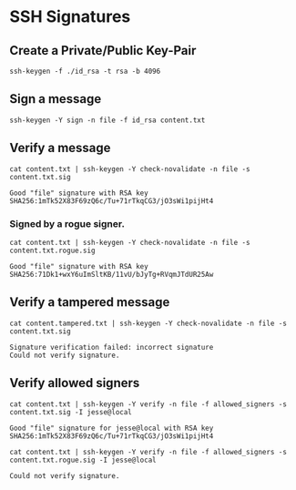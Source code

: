 # SSH Signatures

## Create a Private/Public Key-Pair

```
ssh-keygen -f ./id_rsa -t rsa -b 4096
```

## Sign a message

```
ssh-keygen -Y sign -n file -f id_rsa content.txt
```

## Verify a message

```
cat content.txt | ssh-keygen -Y check-novalidate -n file -s content.txt.sig
```

```
Good "file" signature with RSA key SHA256:1mTk52X83F69zQ6c/Tu+71rTkqCG3/jO3sWi1pijHt4
```

### Signed by a rogue signer.

```
cat content.txt | ssh-keygen -Y check-novalidate -n file -s content.txt.rogue.sig
```

```
Good "file" signature with RSA key SHA256:71Dk1+wxY6uImSltKB/11vU/bJyTg+RVqmJTdUR25Aw
```

## Verify a tampered message

```
cat content.tampered.txt | ssh-keygen -Y check-novalidate -n file -s content.txt.sig
```

```
Signature verification failed: incorrect signature
Could not verify signature.
```

## Verify allowed signers

```
cat content.txt | ssh-keygen -Y verify -n file -f allowed_signers -s content.txt.sig -I jesse@local
```

```
Good "file" signature for jesse@local with RSA key SHA256:1mTk52X83F69zQ6c/Tu+71rTkqCG3/jO3sWi1pijHt4
```

```
cat content.txt | ssh-keygen -Y verify -n file -f allowed_signers -s content.txt.rogue.sig -I jesse@local
```

```
Could not verify signature.
```
